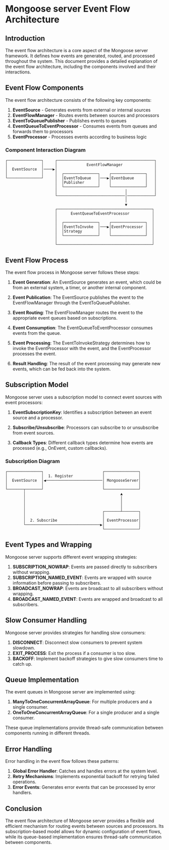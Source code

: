 # Mongoose server Event Flow Architecture

## Introduction

The event flow architecture is a core aspect of the Mongoose server framework. It defines how events are generated, routed, and processed throughout the system. This document provides a detailed explanation of the event flow architecture, including the components involved and their interactions.

## Event Flow Components

The event flow architecture consists of the following key components:

1. **EventSource** - Generates events from external or internal sources
2. **EventFlowManager** - Routes events between sources and processors
3. **EventToQueuePublisher** - Publishes events to queues
4. **EventQueueToEventProcessor** - Consumes events from queues and forwards them to processors
5. **EventProcessor** - Processes events according to business logic

### Component Interaction Diagram

```
┌───────────────┐     ┌───────────────────────────────────────────┐
│               │     │             EventFlowManager              │
│  EventSource  │────▶│                                           │
│               │     │  ┌───────────────┐    ┌───────────────┐   │
└───────────────┘     │  │EventToQueue   │───▶│EventQueue     │   │
                      │  │Publisher      │    │               │   │
                      │  └───────────────┘    └───────────────┘   │
                      │                              │            │
                      └──────────────────────────────│────────────┘
                                                     │
                                                     ▼
                      ┌──────────────────────────────────────────┐
                      │      EventQueueToEventProcessor          │
                      │                                          │
                      │  ┌───────────────┐    ┌───────────────┐  │
                      │  │EventToInvoke  │───▶│EventProcessor │  │
                      │  │Strategy       │    │               │  │
                      │  └───────────────┘    └───────────────┘  │
                      │                                          │
                      └──────────────────────────────────────────┘
```

## Event Flow Process

The event flow process in Mongoose server follows these steps:

1. **Event Generation**: An EventSource generates an event, which could be from an external system, a timer, or another internal component.

2. **Event Publication**: The EventSource publishes the event to the EventFlowManager through the EventToQueuePublisher.

3. **Event Routing**: The EventFlowManager routes the event to the appropriate event queues based on subscriptions.

4. **Event Consumption**: The EventQueueToEventProcessor consumes events from the queue.

5. **Event Processing**: The EventToInvokeStrategy determines how to invoke the EventProcessor with the event, and the EventProcessor processes the event.

6. **Result Handling**: The result of the event processing may generate new events, which can be fed back into the system.

## Subscription Model

Mongoose server uses a subscription model to connect event sources with event processors:

1. **EventSubscriptionKey**: Identifies a subscription between an event source and a processor.

2. **Subscribe/Unsubscribe**: Processors can subscribe to or unsubscribe from event sources.

3. **Callback Types**: Different callback types determine how events are processed (e.g., OnEvent, custom callbacks).

### Subscription Diagram

```
┌───────────────┐                          ┌───────────────┐
│               │  1. Register             │               │
│  EventSource  │◀─────────────────────────│ MongooseServer│
│               │                          │               │
└───────┬───────┘                          └───────────────┘
        │                                          ▲
        │                                          │
        │                                          │
        │                                          │
        │                                  ┌───────┴───────┐
        │                                  │               │
        │  2. Subscribe                    │ EventProcessor│
        └─────────────────────────────────▶│               │
                                           └───────────────┘
```

## Event Types and Wrapping

Mongoose server supports different event wrapping strategies:

1. **SUBSCRIPTION_NOWRAP**: Events are passed directly to subscribers without wrapping.
2. **SUBSCRIPTION_NAMED_EVENT**: Events are wrapped with source information before passing to subscribers.
3. **BROADCAST_NOWRAP**: Events are broadcast to all subscribers without wrapping.
4. **BROADCAST_NAMED_EVENT**: Events are wrapped and broadcast to all subscribers.

## Slow Consumer Handling

Mongoose server provides strategies for handling slow consumers:

1. **DISCONNECT**: Disconnect slow consumers to prevent system slowdown.
2. **EXIT_PROCESS**: Exit the process if a consumer is too slow.
3. **BACKOFF**: Implement backoff strategies to give slow consumers time to catch up.

## Queue Implementation

The event queues in Mongoose server are implemented using:

1. **ManyToOneConcurrentArrayQueue**: For multiple producers and a single consumer.
2. **OneToOneConcurrentArrayQueue**: For a single producer and a single consumer.

These queue implementations provide thread-safe communication between components running in different threads.

## Error Handling

Error handling in the event flow follows these patterns:

1. **Global Error Handler**: Catches and handles errors at the system level.
2. **Retry Mechanisms**: Implements exponential backoff for retrying failed operations.
3. **Error Events**: Generates error events that can be processed by error handlers.

## Conclusion

The event flow architecture of Mongoose server provides a flexible and efficient mechanism for routing events between sources and processors. Its subscription-based model allows for dynamic configuration of event flows, while its queue-based implementation ensures thread-safe communication between components.